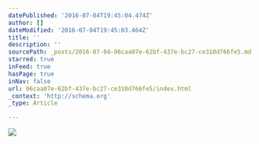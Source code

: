 ```yaml
---
datePublished: '2016-07-04T19:45:04.474Z'
author: []
dateModified: '2016-07-04T19:45:03.464Z'
title: ''
description: ''
sourcePath: _posts/2016-07-04-06caa07e-62bf-437e-bc27-ce310d766fe5.md
starred: true
inFeed: true
hasPage: true
inNav: false
url: 06caa07e-62bf-437e-bc27-ce310d766fe5/index.html
_context: 'http://schema.org'
_type: Article

---
```

![](https://the-grid-user-content.s3-us-west-2.amazonaws.com/85bb7c09-e788-4f2d-a882-279bfacb5d99.jpg)